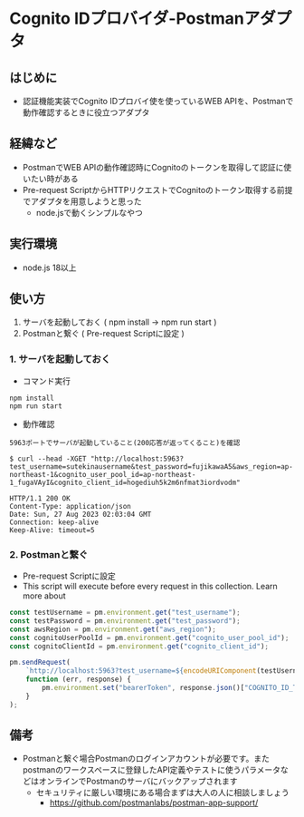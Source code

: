 # Cognito IDプロバイダ-Postmanアダプタ

## はじめに

- 認証機能実装でCognito IDプロバイ使を使っているWEB APIを、Postmanで動作確認するときに役立つアダプタ

## 経緯など

- PostmanでWEB APIの動作確認時にCognitoのトークンを取得して認証に使いたい時がある
- Pre-request ScriptからHTTPリクエストでCognitoのトークン取得する前提でアダプタを用意しようと思った
  - node.jsで動くシンプルなやつ

## 実行環境

- node.js 18以上

## 使い方

1. サーバを起動しておく ( npm install -> npm run start )
2. Postmanと繋ぐ ( Pre-request Scriptに設定 )

### 1. サーバを起動しておく

- コマンド実行

```
npm install
npm run start
```

- 動作確認

`5963ポートでサーバが起動していること(200応答が返ってくること)を確認`

```
$ curl --head -XGET "http://localhost:5963?test_username=sutekinausername&test_password=fujikawaA5&aws_region=ap-northeast-1&cognito_user_pool_id=ap-northeast-1_fugaVAyI&cognito_client_id=hogediuh5k2m6nfmat3iordvodm"

HTTP/1.1 200 OK
Content-Type: application/json
Date: Sun, 27 Aug 2023 02:03:04 GMT
Connection: keep-alive
Keep-Alive: timeout=5
```

### 2. Postmanと繋ぐ

- Pre-request Scriptに設定
- This script will execute before every request in this collection. Learn more about 

```javascript
const testUsername = pm.environment.get("test_username");
const testPassword = pm.environment.get("test_password");
const awsRegion = pm.environment.get("aws_region");
const cognitoUserPoolId = pm.environment.get("cognito_user_pool_id");
const cognitoClientId = pm.environment.get("cognito_client_id");

pm.sendRequest(
    `http://localhost:5963?test_username=${encodeURIComponent(testUsername)}&test_password=${encodeURIComponent(testPassword)}&aws_region=${awsRegion}&cognito_user_pool_id=${cognitoUserPoolId}&cognito_client_id=${cognitoClientId}`,
    function (err, response) {
        pm.environment.set("bearerToken", response.json()["COGNITO_ID_TOKEN"]);
    }
);

```

## 備考

- Postmanと繋ぐ場合Postmanのログインアカウントが必要です。またpostmanのワークスペースに登録したAPI定義やテストに使うパラメータなどはオンラインでPostmanのサーバにバックアップされます
  - セキュリティに厳しい環境にある場合まずは大人の人に相談しましょう
    - https://github.com/postmanlabs/postman-app-support/


